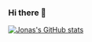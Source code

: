 ### Hi there 👋
[![Jonas's GitHub stats](https://github-readme-stats.vercel.app/api?username=Jonaswlsmn)](https://github.com/anuraghazra/github-readme-stats)
<!--
**JonasWlsmn/JonasWlsmn** is a ✨ _special_ ✨ repository because its `README.md` (this file) appears on your GitHub profile.

Here are some ideas to get you started:

- 🔭 I’m currently working on ...
- 🌱 I’m currently learning ...
- 👯 I’m looking to collaborate on ...
- 🤔 I’m looking for help with ...
- 💬 Ask me about ...
- 📫 How to reach me: ...
- 😄 Pronouns: ...
- ⚡ Fun fact: ...
-->
